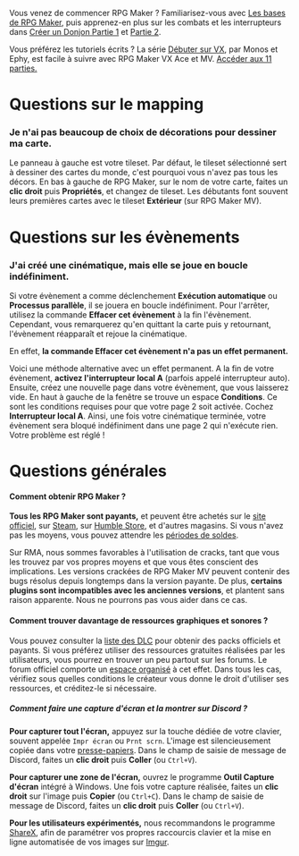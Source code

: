 Vous venez de commencer RPG Maker ? Familiarisez-vous avec [Les bases de RPG Maker](https://www.youtube.com/watch?v=HKXL-0i7uAM), puis apprenez-en plus sur les combats et les interrupteurs dans [Créer un Donjon Partie 1](https://www.youtube.com/watch?v=yTmpdDe77C8) et [Partie 2](https://www.youtube.com/watch?v=zwNfO6HHfRo).

Vous préférez les tutoriels écrits ? La série [Débuter sur VX](http://www.rpg-maker.fr/tutoriels-192-debuter-sur-vx-01-creation-d-un-projet-et-premiere-carte.html), par Monos et Ephy, est facile à suivre avec RPG Maker VX Ace et MV. [Accéder aux 11 parties.](http://www.rpg-maker.fr/tutoriels-pour-rmvx.html)

# Questions sur le mapping

### Je n'ai pas beaucoup de choix de décorations pour dessiner ma carte.

Le panneau à gauche est votre tileset. Par défaut, le tileset sélectionné sert à dessiner des cartes du monde, c'est pourquoi vous n'avez pas tous les décors. En bas à gauche de RPG Maker, sur le nom de votre carte, faites un **clic droit** puis **Propriétés**, et changez de tileset. Les débutants font souvent leurs premières cartes avec le tileset **Extérieur** (sur RPG Maker MV).

# Questions sur les évènements

### J'ai créé une cinématique, mais elle se joue en boucle indéfiniment.

Si votre évènement a comme déclenchement **Exécution automatique** ou **Processus parallèle**, il se jouera en boucle indéfiniment. Pour l'arrêter, utilisez la commande **Effacer cet évènement** à la fin l'évènement. Cependant, vous remarquerez qu'en quittant la carte puis y retournant, l'évènement réapparaît et rejoue la cinématique.

En effet, **la commande Effacer cet évènement n'a pas un effet permanent.**

Voici une méthode alternative avec un effet permanent. A la fin de votre évènement, **activez l'interrupteur local A** (parfois appelé interrupteur auto). Ensuite, créez une nouvelle page dans votre évènement, que vous laisserez vide. En haut à gauche de la fenêtre se trouve un espace **Conditions**. Ce sont les conditions requises pour que votre page 2 soit activée. Cochez **Interrupteur local A**. Ainsi, une fois votre cinématique terminée, votre évènement sera bloqué indéfiniment dans une page 2 qui n'exécute rien. Votre problème est réglé !

# Questions générales

#### Comment obtenir RPG Maker ?

**Tous les RPG Maker sont payants,** et peuvent être achetés sur le [site officiel](http://www.rpgmakerweb.com/products), sur [Steam](http://store.steampowered.com/search/?term=RPG+Maker), sur [Humble Store](https://www.humblebundle.com/store/search?sort=bestselling&search=RPG%20Maker), et d'autres magasins. Si vous n'avez pas les moyens, vous pouvez attendre les [périodes de soldes](https://isthereanydeal.com/game/rpgmakermv/history/).

Sur RMA, nous sommes favorables à l'utilisation de cracks, tant que vous les trouvez par vos propres moyens et que vous êtes conscient des implications. Les versions crackées de RPG Maker MV peuvent contenir des bugs résolus depuis longtemps dans la version payante. De plus, **certains plugins sont incompatibles avec les anciennes versions**, et plantent sans raison apparente. Nous ne pourrons pas vous aider dans ce cas.

#### Comment trouver davantage de ressources graphiques et sonores ?

Vous pouvez consulter la [liste des DLC](http://www.rpgmakerweb.com/products/resources) pour obtenir des packs officiels et payants. Si vous préférez utiliser des ressources gratuites réalisées par les utilisateurs, vous pourrez en trouver un peu partout sur les forums. Le forum officiel comporte un [espace organisé](https://forums.rpgmakerweb.com/index.php?categories/resource-showcase.27/) à cet effet. Dans tous les cas, vérifiez sous quelles conditions le créateur vous donne le droit d'utiliser ses ressources, et créditez-le si nécessaire.

##### Comment faire une capture d'écran et la montrer sur Discord ?

**Pour capturer tout l'écran,** appuyez sur la touche dédiée de votre clavier, souvent appelée `Impr écran` ou `Prnt scrn`. L'image est silencieusement copiée dans votre [presse-papiers](https://fr.wikipedia.org/wiki/Presse-papier_(informatique)). Dans le champ de saisie de message de Discord, faites un **clic droit** puis **Coller** (ou `Ctrl+V`).

**Pour capturer une zone de l'écran,** ouvrez le programme **Outil Capture d'écran** intégré à Windows. Une fois votre capture réalisée, faites un **clic droit** sur l'image puis **Copier** (ou `Ctrl+C`). Dans le champ de saisie de message de Discord, faites un **clic droit** puis **Coller** (ou `Ctrl+V`).

**Pour les utilisateurs expérimentés,** nous recommandons le programme [ShareX](https://getsharex.com/), afin de paramétrer vos propres raccourcis clavier et la mise en ligne automatisée de vos images sur [Imgur](https://imgur.com/).

